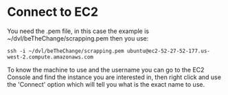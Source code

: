 # Connect to EC2
You need the .pem file, in this case the example is ~/dvl/beTheChange/scrapping.pem then you use:

```ssh -i ~/dvl/beTheChange/scrapping.pem ubuntu@ec2-52-27-52-177.us-west-2.compute.amazonaws.com```

To know the machine to use and the username you can go to the EC2 Console and find the instance you are interested in,
then right click and use the 'Connect' option which will tell you what is the exact name to use.
